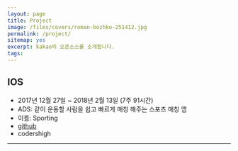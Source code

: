 ```yaml
---
layout: page
title: Project
image: /files/covers/roman-bozhko-251412.jpg
permalink: /project/
sitemap: yes
excerpt: kakao의 오픈소스를 소개합니다.
tags:
---
```



## IOS

* 2017년 12월 27일 ~ 2018년 2월 13일 (7주 91시간)
* ADS: 같이 운동할 사람을 쉽고 빠르게 매칭 해주는 스포츠 매칭 앱
* 이름: Sporting
* [github](https://github.com/ProjectInTheClass/Sporting)
* codershigh

---

